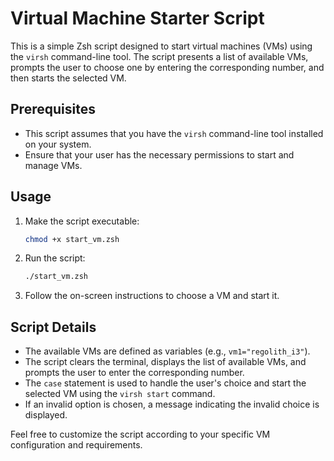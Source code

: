 # Virtual Machine Starter Script

This is a simple Zsh script designed to start virtual machines (VMs) using the `virsh` command-line tool. The script presents a list of available VMs, prompts the user to choose one by entering the corresponding number, and then starts the selected VM.

## Prerequisites

- This script assumes that you have the `virsh` command-line tool installed on your system.
- Ensure that your user has the necessary permissions to start and manage VMs.

## Usage

1. Make the script executable:

    ```bash
    chmod +x start_vm.zsh
    ```

2. Run the script:

    ```bash
    ./start_vm.zsh
    ```

3. Follow the on-screen instructions to choose a VM and start it.

## Script Details

- The available VMs are defined as variables (e.g., `vm1="regolith_i3"`).
- The script clears the terminal, displays the list of available VMs, and prompts the user to enter the corresponding number.
- The `case` statement is used to handle the user's choice and start the selected VM using the `virsh start` command.
- If an invalid option is chosen, a message indicating the invalid choice is displayed.

Feel free to customize the script according to your specific VM configuration and requirements.
